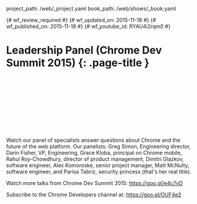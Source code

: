 project_path: /web/_project.yaml
book_path: /web/shows/_book.yaml

{# wf_review_required #}
{# wf_updated_on: 2015-11-18 #}
{# wf_published_on: 2015-11-18 #}
{# wf_youtube_id: RYAU4i2rqm0 #}

# Leadership Panel (Chrome Dev Summit 2015) {: .page-title }


<div class="video-wrapper">
  <iframe class="devsite-embedded-youtube-video" data-video-id="RYAU4i2rqm0"
          data-autohide="1" data-showinfo="0" frameborder="0" allowfullscreen>
  </iframe>
</div>


Watch our panel of specialists answer questions about Chrome and the future of the web platform. Our panelists: Greg Simon, Engineering director, Darin Fisher, VP, Engineering, Grace Kloba, principal on Chrome mobile, Rahul Roy-Chowdhury, director of product management, Dimitri Glazkov, software engineer, Alex Komoroske, senior project manager, Matt McNulty, software engineer, and Parisa Tabriz, security princess (that's her real title).


Watch more talks from Chrome Dev Summit 2015: https://goo.gl/e4c7vD

Subscribe to the Chrome Developers channel at: https://goo.gl/OUF4e2

